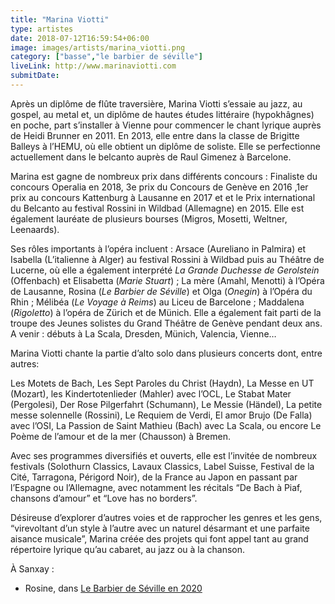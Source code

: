 ```yaml
---
title: "Marina Viotti"
type: artistes
date: 2018-07-12T16:59:54+06:00
image: images/artists/marina_viotti.png
category: ["basse","le barbier de séville"]
liveLink: http://www.marinaviotti.com
submitDate: 
---
```


Après un diplôme de flûte traversière, Marina Viotti s’essaie au jazz, au gospel, au metal et, un diplôme de hautes études littéraire (hypokhâgnes) en poche, part s’installer à Vienne pour commencer le chant lyrique auprès de Heidi Brunner en 2011. En 2013, elle entre dans la classe de Brigitte Balleys à l’HEMU, où elle obtient un diplôme de soliste. Elle se perfectionne actuellement dans le belcanto auprès de Raul Gimenez à Barcelone.

Marina est gagne de nombreux prix dans différents concours : Finaliste du concours Operalia en 2018, 3e prix du Concours de Genève en 2016 ,1er prix au concours Kattenburg à Lausanne en 2017 et et le Prix international du Belcanto au festival Rossini in Wildbad (Allemagne) en 2015. Elle est également lauréate de plusieurs bourses (Migros, Mosetti, Weltner, Leenaards).

Ses rôles importants à l’opéra incluent : Arsace (Aureliano in Palmira) et Isabella (L’italienne à Alger) au festival Rossini à Wildbad puis au Théâtre de Lucerne, où elle a également interprété *La Grande Duchesse de Gerolstein* (Offenbach) et Elisabetta (*Marie Stuart*) ; La mère (Amahl, Menotti) à l’Opéra de Lausanne, Rosina (*Le Barbier de Séville*) et Olga (*Onegin*) à l’Opéra du Rhin ; Mélibéa (*Le Voyage à Reims*) au Liceu de Barcelone ; Maddalena (*Rigoletto*) à l’opéra de Zürich et de Münich. Elle a également fait parti de la troupe des Jeunes solistes du Grand Théâtre de Genève pendant deux ans. A venir : débuts à La Scala, Dresden, Münich, Valencia, Vienne…

Marina Viotti chante la partie d’alto solo dans plusieurs concerts dont, entre autres:

Les Motets de Bach, Les Sept Paroles du Christ (Haydn), La Messe en UT (Mozart), les Kindertotenlieder (Mahler) avec l’OCL, Le Stabat Mater (Pergolesi), Der Rose Pilgerfahrt (Schumann), Le Messie (Händel), La petite messe solennelle (Rossini), Le Requiem de Verdi, El amor Brujo (De Falla) avec l’OSI, La Passion de Saint Mathieu (Bach) avec La Scala, ou encore Le Poème de l’amour et de la mer (Chausson) à Bremen.

Avec ses programmes diversifiés et ouverts, elle est l’invitée de nombreux festivals (Solothurn Classics, Lavaux Classics, Label Suisse, Festival de la Cité, Tarragona, Périgord Noir), de la France au Japon en passant par l’Espagne ou l’Allemagne, avec notamment les récitals “De Bach à Piaf, chansons d’amour” et “Love has no borders”.

Désireuse d’explorer d’autres voies et de rapprocher les genres et les gens, “virevoltant d’un style à l’autre avec un naturel désarmant et une parfaite aisance musicale”, Marina créée des projets qui font appel tant au grand répertoire lyrique qu’au cabaret, au jazz ou à la chanson.


À Sanxay :
- Rosine, dans [Le Barbier de Séville en 2020](/portfolio/2020_barbier/)



